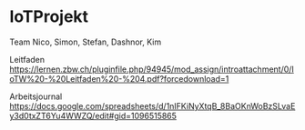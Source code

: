# IoTProjekt

Team
Nico, Simon, Stefan, Dashnor, Kim

Leitfaden
https://lernen.zbw.ch/pluginfile.php/94945/mod_assign/introattachment/0/IoTW%20-%20Leitfaden%20-%204.pdf?forcedownload=1


Arbeitsjournal
https://docs.google.com/spreadsheets/d/1nIFKiNyXtqB_8BaOKnWoBzSLvaEy3d0txZT6Yu4WWZQ/edit#gid=1096515865

